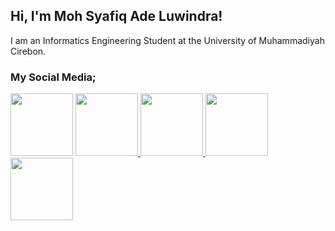 ## Hi, I'm Moh Syafiq Ade Luwindra</a>!<br>

I am an Informatics Engineering Student at the University of Muhammadiyah Cirebon.<br>

### My Social Media;

<a href="https://www.facebook.com/share/15iPFuXtdN/" target="_blank"><img src="https://user-images.githubusercontent.com/74038190/235294010-ec412ef5-e3da-4efa-b1d4-0ab4d4638755.gif" width="100"></a>
<a href="#" target="_blank"><img src="https://user-images.githubusercontent.com/74038190/235294012-0a55e343-37ad-4b0f-924f-c8431d9d2483.gif" width="100" />
<a href="www.linkedin.com/in/mohsyafiqadeluwindra" target="_blank"><img src="https://user-images.githubusercontent.com/74038190/235294013-a33e5c43-a01c-43f6-b44d-a406d8b4ab75.gif" width="100" />
<a href="https://www.instagram.com/adeluindra_?igsh=MWVieG12dHAzYnNpaQ==" target="_blank"><img src="https://user-images.githubusercontent.com/74038190/235294015-47144047-25ab-417c-af1b-6746820a20ff.gif" width="100" />
<a href="https://discord.gg/uYP4MGp6" target="_blank"><img src="https://user-images.githubusercontent.com/74038190/235294006-04e22871-2943-4626-9a99-e1d416cbda26.gif" width="100" /></a>
